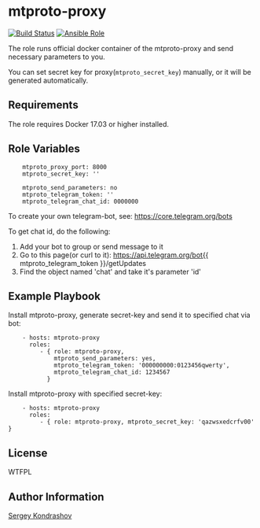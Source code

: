 mtproto-proxy
=========
[![Build Status](https://travis-ci.com/sergkondr-ansible/mtproto-proxy.svg?branch=master)](https://travis-ci.com/sergkondr-ansible/mtproto-proxy)
[![Ansible Role](https://img.shields.io/ansible/role/d/26551.svg)](https://galaxy.ansible.com/sergkondr-ansible/mtproto-proxy/)

The role runs official docker container of the mtproto-proxy and send necessary parameters to you.

You can set secret key for proxy(`mtproto_secret_key`) manually, or it will be generated automatically.

Requirements
------------
The role requires Docker 17.03 or higher installed.

Role Variables
--------------
```
    mtproto_proxy_port: 8000
    mtproto_secret_key: ''

    mtproto_send_parameters: no
    mtproto_telegram_token: ''
    mtproto_telegram_chat_id: 0000000
```

To create your own telegram-bot, see: https://core.telegram.org/bots

To get chat id, do the following:
1. Add your bot to group or send message to it
2. Go to this page(or curl to it): https://api.telegram.org/bot{{ mtproto_telegram_token }}/getUpdates
3. Find the object named 'chat' and take it's parameter 'id'

Example Playbook
----------------

Install mtproto-proxy, generate secret-key and send it to specified chat via bot:
```
    - hosts: mtproto-proxy
      roles:
         - { role: mtproto-proxy, 
             mtproto_send_parameters: yes, 
             mtproto_telegram_token: '000000000:0123456qwerty', 
             mtproto_telegram_chat_id: 1234567 
           }
```
Install mtproto-proxy with specified secret-key:
```
    - hosts: mtproto-proxy
      roles:
         - { role: mtproto-proxy, mtproto_secret_key: 'qazwsxedcrfv00' }
```

License
-------

WTFPL

Author Information
------------------

[Sergey Kondrashov](https://github.com/sergkondr)
